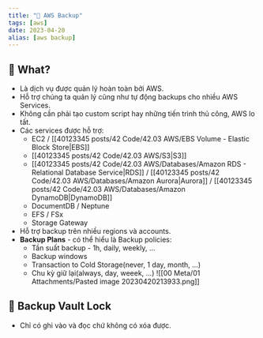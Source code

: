 ```yaml
---
title: "🌱 AWS Backup"
tags: [aws]
date: 2023-04-20
alias: [aws backup]
---
```


## 🌿 What?
- Là dịch vụ được quản lý hoàn toàn bởi AWS.
- Hỗ trợ chúng ta quản lý cũng như tự động backups cho nhiều AWS Services.
- Không cần phải tạo custom script hay những tiến trình thủ công, AWS lo tất.
- Các services được hỗ trợ:
	- EC2 / [[40123345 posts/42 Code/42.03 AWS/EBS Volume - Elastic Block Store|EBS]]
	- [[40123345 posts/42 Code/42.03 AWS/S3|S3]]
	- [[40123345 posts/42 Code/42.03 AWS/Databases/Amazon RDS - Relational Database Service|RDS]] / [[40123345 posts/42 Code/42.03 AWS/Databases/Amazon Aurora|Aurora]] / [[40123345 posts/42 Code/42.03 AWS/Databases/Amazon DynamoDB|DynamoDB]]
	- DocumentDB / Neptune
	- EFS / FSx
	- Storage Gateway
- Hỗ trợ backup trên nhiều regions và accounts.
- **Backup Plans** - có thể hiểu là Backup policies:
	- Tần suất backup - 1h, daily, weekly, ...
	- Backup windows
	- Transaction to Cold Storage(never, 1 day, month, ...)
	- Chu kỳ giữ lại(always, day, weeek, ...)
![[00 Meta/01 Attachments/Pasted image 20230420213933.png]]

## 🌿 Backup Vault Lock
- Chỉ có ghi vào và đọc chứ không có xóa được.
